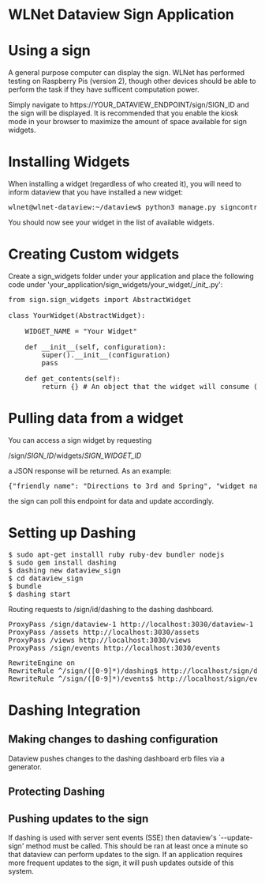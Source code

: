 WLNet Dataview Sign Application
===============================

# Using a sign

A general purpose computer can display the sign. WLNet has performed testing on Raspberry Pis (version 2), though other devices should be able to perform the task if they have sufficent computation power.

Simply navigate to https://YOUR_DATAVIEW_ENDPOINT/sign/SIGN_ID and the sign will be displayed. It is recommended that you enable the kiosk mode in your browser to maximize the amount of space available for sign widgets.

# Installing Widgets

When installing a widget (regardless of who created it), you will need to inform dataview that you have installed a new widget:

<pre>
wlnet@wlnet-dataview:~/dataview$ python3 manage.py signcontrol --update-widgets
</pre>

You should now see your widget in the list of available widgets.

# Creating Custom widgets

Create a sign_widgets folder under your application and place the following code under 'your_application/sign_widgets/your_widget/\__init\__.py':

<pre>
from sign.sign_widgets import AbstractWidget

class YourWidget(AbstractWidget):

    WIDGET_NAME = "Your Widget"

    def __init__(self, configuration):
        super().__init__(configuration)
        pass

    def get_contents(self):
        return {} # An object that the widget will consume (this will be encoded as json before sending)
</pre>

# Pulling data from a widget

You can access a sign widget by requesting

/sign/*SIGN_ID*/widgets/*SIGN_WIDGET_ID*

a JSON response will be returned. As an example:

<pre>
{"friendly_name": "Directions to 3rd and Spring", "widget_name": "Departure Information", "contents": {"trip_efficency": 97.46, "friendly_message": "10 minutes departing at 13:27"}}
</pre>

the sign can poll this endpoint for data and update accordingly.

# Setting up Dashing

<pre>
$ sudo apt-get installl ruby ruby-dev bundler nodejs
$ sudo gem install dashing
$ dashing new dataview_sign
$ cd dataview_sign
$ bundle
$ dashing start
</pre>

Routing requests to /sign/id/dashing to the dashing dashboard.

<pre>
ProxyPass /sign/dataview-1 http://localhost:3030/dataview-1
ProxyPass /assets http://localhost:3030/assets
ProxyPass /views http://localhost:3030/views
ProxyPass /sign/events http://localhost:3030/events
</pre>

<pre>
RewriteEngine on
RewriteRule ^/sign/([0-9]*)/dashing$ http://localhost/sign/dataview-$1 [P]
RewriteRule ^/sign/([0-9]*)/events$ http://localhost/sign/events [P]
</pre>

# Dashing Integration

## Making changes to dashing configuration

Dataview pushes changes to the dashing dashboard erb files via a generator.

## Protecting Dashing


## Pushing updates to the sign

If dashing is used with server sent events (SSE) then dataview's `--update-sign' method must be called. This should be ran at least once a minute so that dataview can perform updates to the sign. If an application requires more frequent updates to the sign, it will push updates outside of this system.